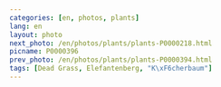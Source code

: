 ```yaml
---
categories: [en, photos, plants]
lang: en
layout: photo
next_photo: /en/photos/plants/plants-P0000218.html
picname: P0000396
prev_photo: /en/photos/plants/plants-P0000394.html
tags: [Dead Grass, Elefantenberg, "K\xF6cherbaum"]
---
```

